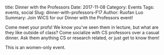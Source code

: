 title: Dinner with the Professors
Date: 2017-11-08
Category: Events
Tags: events, social
Slug: dinner-with-professors-F17
Author: Ruofan Luo
Summary: Join WiCS for our Dinner with the Professors event!

Come meet your profs! We know you've seen them in lecture, but what are they like outside of class? Come socialize with CS professors over a casual dinner. Ask them anything CS or research related, or just get to know them!

This is an women-only event.


